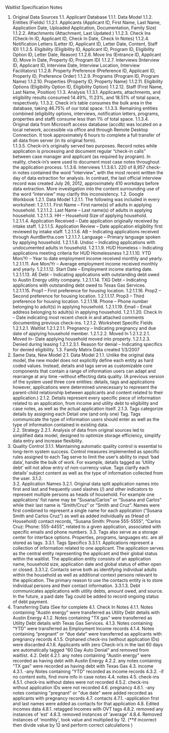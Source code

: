 Waitlist Specification Notes

1.	Original Data Sources
1.1.	Applicant Database
1.1.1.	Data Model
1.1.2.	Entities (Fields)
1.1.2.1.	Applicants (Applicant ID, First Name, Last Name, Application Date, Uploaded Application, Documentation, Family Size)
1.1.2.2.	Attachments (Attachment, Last Updated )
1.1.2.3.	Check Ins (Check-In ID, Applicant ID, Check In Date, Check In Notes)
1.1.2.4.	Notification Letters (Letter ID, Applicant ID, Letter Date, Content, Staff ID)
1.1.2.5.	Eligibility (Eligibility ID, Applicant ID, Program ID, Eligibility Option ID, Letter Date, Reason)
1.1.2.6.	Move Ins (Entrance ID, Applicant ID, Move In Date, Property ID, Program ID)
1.1.2.7.	Interviews (Interview ID, Applicant ID, Interview Date, Interview Location, Interview Facilitators)
1.1.2.8.	Property Preference (Preference ID, Applicant ID, Property ID, Preference Order)
1.1.2.9.	Programs (Program ID, Program Name)
1.1.2.10.	Properties (Property ID, Property Name)
1.1.2.11.	Eligibility Options (Eligibility Option ID, Eligibility Option)
1.1.2.12.	Staff (First Name, Last Name, Position)
1.1.3.	Analysis
1.1.3.1.	Applicants, attachments, and eligibility results consumed 14.49%, 11.23%, and 18.51% of total space, respectively.
1.1.3.2.	Check in’s table consumes the bulk area in the database, taking 46.75% of our total space. 
1.1.3.3.	Remaining entities combined (eligibility options, interviews, notification letters, programs, properties and staff) consume less than 1% of total space.
1.1.3.4.	Original data from Microsoft access database (accdb) was located on a local network, accessible via office and through Remote Desktop Connection.  It took approximately 6 hours to complete a full transfer of all data from server (in its original form).  
1.1.3.5.	Check-in’s originally served two purposes. Record notes while application is processing and document regular “check-in calls” between case manager and applicant (as required by program). In reality, check-in’s were used to document most case notes throughout the application process. 
1.1.3.6.	Interviews
1.1.3.6.1.	220 of 8,957 check-in notes contained the word “interview”, with the most recent written the day of data extraction for analysis. In contrast, the last official interview record was created July 26, 2012, approximately 410 workdays before data extraction. More investigation into the content surrounding use of the word “interview” may clarify this inconsistency.
1.2.	Google Workbook
1.2.1.	Data Model
1.2.1.1.	The following was included in every worksheet:
1.2.1.1.1.	First Name – First name(s) of adults in applying household.
1.2.1.1.2.	Last Name – Last name(s) of adults in applying household.
1.2.1.1.3.	HH – Household Size of applying household.
1.2.1.1.4.	Application Received – Date application originally received by intake staff.
1.2.1.1.5.	Application Review – Date application eligibility first reviewed by intake staff. 
1.2.1.1.6.	AB – Indicating applications received through AuntBertha.com
1.2.1.1.7.	Language – Primary language spoken by applying household.
1.2.1.1.8.	Undoc – Indicating applications with undocumented adults in household.
1.2.1.1.9.	HUD Homeless – Indicating applications meeting criteria for HUD Homelessness
1.2.1.1.10.	YTD Mon/Yr – Year to date employment income received monthly and yearly.
1.2.1.1.11.	Ave Mon/Yr – Average employment income received monthly and yearly.
1.2.1.1.12.	Start Date – Employment income starting date.
1.2.1.1.13.	AE Debt – Indicating applications with outstanding debt owed to Austin Energy utility company.
1.2.1.1.14.	TXG Debt – Indicating applications with outstanding debt owed to Texas Gas Services.
1.2.1.1.15.	Prop1 – First preference for housing location.
1.2.1.1.16.	Prop2 – Second preference for housing location.
1.2.1.1.17.	Prop3 – Third preference for housing location.
1.2.1.1.18.	Phone – Phone number belonging to adult(s) in applying household.
1.2.1.1.19.	Email – Email address belonging to adult(s) in applying household.
1.2.1.1.20.	Check In – Date indicating most recent check in and attached comments documenting previous check-ins.
1.2.1.2.	Worksheet Specific Fields
1.2.1.2.1.	Waitlist
1.2.1.2.1.1.	Pregnancy – Indicating pregnancy and due date of applying household member.
1.2.1.2.2.	Moved In
1.2.1.2.2.1.	Moved In- Date applying household moved into property.
1.2.1.2.3.	Denied during leasing
1.2.1.2.3.1.	Reason for denial – Indicating specifics for denied eligibility.
1.3.	Family Matrix Data created 1/3/2007
2.	Same Data, New Model
2.1.	Data Model
2.1.1.	Unlike the original data model, the new model does not explicitly define each entity as hard coded values. Instead, details and tags serve as customizable core components that contain a range of information users can adapt and rearrange at any time –without effecting data quality.  (A previous version of the system used three core entities: details, tags and applications however, applications were determined unnecessary to represent the parent-child relationship between applicants and content related to their application.)
2.1.2.	Details represent every specific piece of information related to an application, from income and utility debt to eligibility and case notes, as well as the actual application itself. 
2.1.3.	Tags categorize details by assigning each Detail one (and only one) Tag.  Tags communicate the type of information users should enter as well as the type of information contained in existing data.  
2.2.	Strategy
2.2.1.	Analysis of data from original sources led to simplified data model, designed to optimize storage efficiency, simplify data entry and increase flexibility. 
3.	Quality Control
3.1.1.	Maintaining automatic quality control is essential to long-term system success. Control measures implemented as specific rules assigned to each Tag serve to limit the user’s ability to input ‘bad data’, handle the bulk of work.  For example, details tagged as ‘Utility debt’ will not allow entry of non-currency value. Tags clarify each details’ subject content as well as the type of information collected from the user.
3.1.2.	
3.2.	Application Names
3.2.1.	Original data split application names into first and last and frequently used slashes (/) and other indicators to represent multiple persons as heads of household. For example one applications’ fist name may be “Susana/Carlos” or “Susana and Carlos” while their last name is “Smith/Cruz” or “Smith and Cruz”.  Names were first combined to represent a single name for each application (“Susana Smith and Carlos Cruz”) as well as added individually as (Head of Household) contact records, “Susana Smith: Phone 555-5555”, “Carlos Cruz: Phone: 555-4455”, related to a given application, associated with specific emails and phone numbers. 
3.3.	Tags also serve as a storage center for interface options. Properties, programs, languages etc. are all stored as tags.
3.3.1.	Tags Specifics
3.3.1.1.	Applications represent a collection of information related to one applicant. The application serves as the central entity representing the applicant and their global status within the waitlist. The application entity consists of an application name, household size, application date and global status of either open or closed. 
3.3.1.2.	Contacts serve both as identifying individual adults within the household as well as additional context persons relevant to the application.  The primary reason to use the contacts entity is to store individual persons and their contact information.
3.3.1.3.	Debt communicates applications with utility debts, amount owed, and source.  In the future, a paid date Tag could be added to record ongoing status of debt payment.
4.	Transferring Data (See <doc link> for complete 
4.1.	Check In Notes
4.1.1.	Notes containing "Austin energy" were transferred as Utility Debt details with Austin Energy
4.1.2.	Notes containing "TX gas" were transferred as Utility Debt details with Texas Gas Services.
4.1.3.	Notes containing “YTD” were transferred as Employment Income records 
4.1.4.	Notes containing “pregnant” or “due date” were transferred as applicants with pregnancy records 
4.1.5.	Orphaned check-ins (without application IDs) were discarded
4.1.6.	Applicants with zero Check-in’s in the last 60 days are automatically tagged “60 Day Auto Denial” and removed from waitlist.
4.2.	Debt
4.2.1.	any notes containing "Austin energy" were recorded as having debt with Austin Energy
4.2.2.	any notes containing "TX gas" were recorded as having debt with Texas Gas
4.3.	income
4.3.1.	-any Notes containing “YTD” recorded as income records
4.3.2.	-if no content exits, find more info in case notes
4.4.	notes
4.5.	check-ins
4.5.1.	check-ins without dates were not recorded
4.5.2.	check-ins without application IDs were not recorded
4.6.	pregnancy
4.6.1.	-any notes containing "pregnant" or "due date" were added recorded as applicants with pregnancy records
4.7.	contacts
4.7.1.	-application first and last names were added as contacts for that application
4.8.	Edited incomes data
4.8.1.	retagged Incomes with OVT tags
4.8.2.	removed any instances of 'est'
4.8.3.	removed instances of 'average'
4.8.4.	Removed instances of 'monthly', took value and multiplied by 12.  (**if incorrect then divide value by 12 and perform correct calculations )


